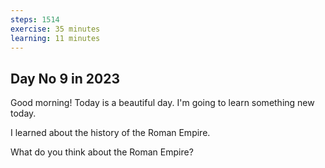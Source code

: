 ```yaml
---
steps: 1514
exercise: 35 minutes
learning: 11 minutes
---
```

## Day No 9 in 2023
Good morning! Today is a beautiful day.
I'm going to learn something new today.

I learned about the history of the Roman Empire.

What do you think about the Roman Empire?
